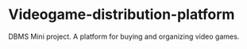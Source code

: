 # Videogame-distribution-platform
DBMS Mini project. A platform for buying and organizing video games.
